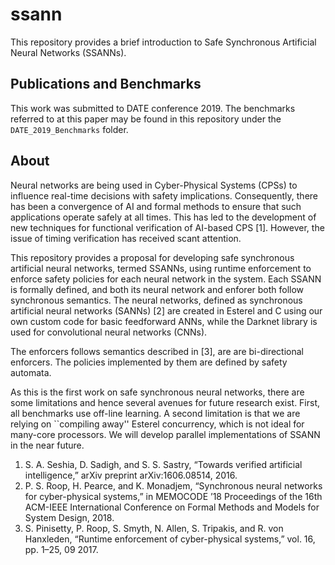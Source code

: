 # ssann

This repository provides a brief introduction to Safe Synchronous Artificial Neural Networks (SSANNs).

## Publications and Benchmarks

This work was submitted to DATE conference 2019. The benchmarks referred to at this paper may be found in this repository under the `DATE_2019_Benchmarks` folder.

## About

Neural networks are being used in Cyber-Physical Systems (CPSs) to influence
real-time decisions with safety implications. Consequently, there has
been a convergence of AI and formal methods to ensure that such
applications operate safely at all times. This has led to the development of new
techniques for functional verification of AI-based CPS [1]. However,
 the issue of timing verification has received scant attention. 

This repository provides a proposal for developing safe synchronous artificial neural networks, 
termed SSANNs, using runtime enforcement to enforce safety policies for each neural network in the system. 
Each SSANN is formally defined, and both its neural network and enforer both follow synchronous semantics. 
The neural networks, defined as synchronous artificial neural networks (SANNs) [2] are created in 
Esterel and C using our own custom code for basic feedforward ANNs, 
while the Darknet library is used for convolutional neural networks (CNNs).

The enforcers follows semantics described in [3], are are bi-directional enforcers. The policies implemented by them are defined by safety automata.

As this is the first work on safe synchronous neural networks,
there are some limitations and hence several avenues
for future research exist. First, all benchmarks use off-line learning. A
second limitation is that we are relying on ``compiling away'' Esterel
concurrency, which is not ideal for many-core processors. We will develop parallel implementations
of SSANN in the near future.

1. S. A. Seshia, D. Sadigh, and S. S. Sastry, “Towards verified artificial
intelligence,” arXiv preprint arXiv:1606.08514, 2016.
2. P. S. Roop, H. Pearce, and K. Monadjem, “Synchronous neural networks
for cyber-physical systems,” in MEMOCODE ’18 Proceedings of the
16th ACM-IEEE International Conference on Formal Methods and
Models for System Design, 2018.
3. S. Pinisetty, P. Roop, S. Smyth, N. Allen, S. Tripakis, and R. von
Hanxleden, “Runtime enforcement of cyber-physical systems,” vol. 16,
pp. 1–25, 09 2017.
